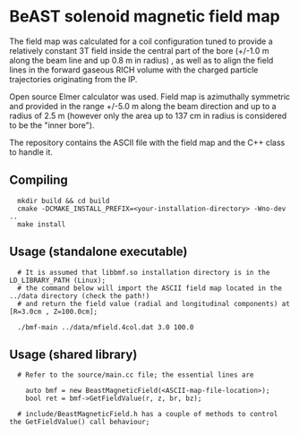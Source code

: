 
  BeAST solenoid magnetic field map
  =================================

  The field map was calculated for a coil configuration tuned to 
provide a relatively constant 3T field inside the central part of 
the bore (+/-1.0 m along the beam line and up 0.8 m in radius)
, as well as to align the field lines in the forward gaseous RICH 
volume with the charged particle trajectories originating from 
the IP. 

  Open source Elmer calculator was used. Field map is azimuthally
symmetric and provided in the range +/-5.0 m along the beam 
direction and up to a radius of 2.5 m (however only the area up 
to 137 cm in radius is considered to be the "inner bore").

  The repository contains the ASCII file with the field map and the 
C++ class to handle it.


Compiling
---------

```
  mkdir build && cd build
  cmake -DCMAKE_INSTALL_PREFIX=<your-installation-directory> -Wno-dev ..
  make install
```

Usage (standalone executable)
-----------------------------

```
  # It is assumed that libbmf.so installation directory is in the LD_LIBRARY_PATH (Linux); 
  # the command below will import the ASCII field map located in the ../data directory (check the path!) 
  # and return the field value (radial and longitudinal components) at [R=3.0cm , Z=100.0cm];

  ./bmf-main ../data/mfield.4col.dat 3.0 100.0
```

Usage (shared library)
----------------------

```
  # Refer to the source/main.cc file; the essential lines are 
 
    auto bmf = new BeastMagneticField(<ASCII-map-file-location>);
    bool ret = bmf->GetFieldValue(r, z, br, bz);

  # include/BeastMagneticField.h has a couple of methods to control the GetFieldValue() call behaviour;
```
